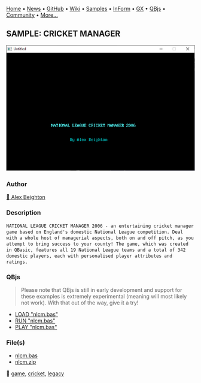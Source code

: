 [Home](https://qb64.com) • [News](../../news.md) • [GitHub](https://github.com/QB64Official/qb64) • [Wiki](https://github.com/QB64Official/qb64/wiki) • [Samples](../../samples.md) • [InForm](../../inform.md) • [GX](../../gx.md) • [QBjs](../../qbjs.md) • [Community](../../community.md) • [More...](../../more.md)

## SAMPLE: CRICKET MANAGER

![screenshot.png](img/screenshot.png)

### Author

[🐝 Alex Beighton](../alex-beighton.md) 

### Description

```text
NATIONAL LEAGUE CRICKET MANAGER 2006 - an entertaining cricket manager game based on England's domestic National League competition. Deal with a whole host of managerial aspects, both on and off pitch, as you attempt to bring success to your county! The game, which was created in QBasic, features all 19 National League teams and a total of 342 domestic players, each with personalised player attributes and ratings.
```

### QBjs

> Please note that QBjs is still in early development and support for these examples is extremely experimental (meaning will most likely not work). With that out of the way, give it a try!

* [LOAD "nlcm.bas"](https://v6p9d9t4.ssl.hwcdn.net/html/6029471/index.html?src=https://qb64.com/samples/cricket-manager/src/nlcm.bas)
* [RUN "nlcm.bas"](https://v6p9d9t4.ssl.hwcdn.net/html/6029471/index.html?mode=auto&src=https://qb64.com/samples/cricket-manager/src/nlcm.bas)
* [PLAY "nlcm.bas"](https://v6p9d9t4.ssl.hwcdn.net/html/6029471/index.html?mode=play&src=https://qb64.com/samples/cricket-manager/src/nlcm.bas)

### File(s)

* [nlcm.bas](src/nlcm.bas)
* [nlcm.zip](src/nlcm.zip)

🔗 [game](../game.md), [cricket](../cricket.md), [legacy](../legacy.md)
